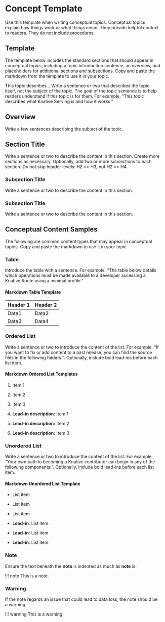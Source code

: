 # Concept Template

Use this template when writing conceptual topics.
Conceptual topics explain how things work or what things mean.
They provide helpful context to readers. They do not include procedures.

## Template

The template below includes the standard sections that should appear in conceptual topics, including a topic introduction sentence, an overview, and placeholders for additional sections and subsections.
Copy and paste the markdown from the template to use it in your topic.

This topic describes...
Write a sentence or two that describes the topic itself, not the subject of the topic.
The goal of the topic sentence is to help readers understand if this topic is for them.
For example, "This topic describes what Knative Serving is and how it works."

## Overview

Write a few sentences describing the subject of the topic.

## Section Title

Write a sentence or two to describe the content in this section. Create more sections as necessary.
Optionally, add two or more subsections to each section.
Do not skip header levels: H2 >> H3, not H2 >> H4.

### Subsection Title

Write a sentence or two to describe the content in this section.

### Subsection Title

Write a sentence or two to describe the content in this section.


## Conceptual Content Samples

The following are common content types that may appear in conceptual topics.
Copy and paste the markdown to use it in your topic.

### Table

Introduce the table with a sentence. For example, “The table below details which operations must be made available to a developer accessing a Knative Route using a minimal profile.”

#### Markdown Table Template

|Header 1|Header 2|
|--------|--------|
|Data1   |Data2   |
|Data3   |Data4   |

### Ordered List

Write a sentence or two to introduce the content of the list.
For example, “If you want to fix or add content to a past release, you can find the source files in the following folders.”.
Optionally, include bold lead-ins before each list item.

#### Markdown Ordered List Templates

1. Item 1
1. Item 2
1. Item 3

1. **Lead-in description:** Item 1
1. **Lead-in description:** Item 2
1. **Lead-in description:** Item 3

### Unordered List

Write a sentence or two to introduce the content of the list.
For example, “Your own path to becoming a Knative contributor can begin in any of the following components:”.
Optionally, include bold lead-ins before each list item.

#### Markdown Unordered List Template

* List item
* List item
* List item

* **Lead-in**: List item
* **Lead-in**: List item
* **Lead-in**: List item


### Note

Ensure the text beneath the **note** is indented as much as **note** is.

!!! note
    This is a note.


### Warning

If the note regards an issue that could lead to data loss, the note should be a warning.

!!! warning
    This is a warning.
